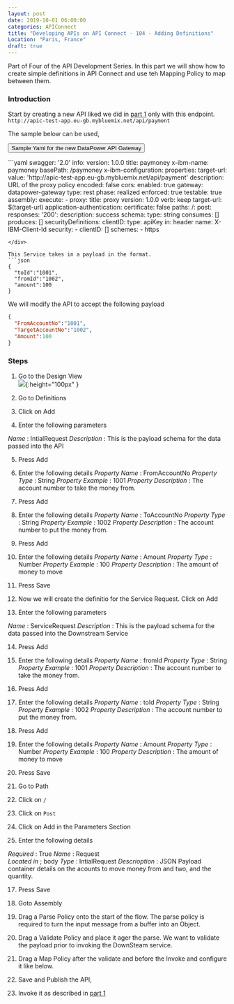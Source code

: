 ```yaml
---
layout: post
date: 2019-10-01 06:00:00
categories: APIConnect
title: "Developing APIs on API Connect - 104 - Adding Definitions"
Location: "Paris, France"
draft: true
---
```

Part of Four of the API Development Series. In this part we will show how to create simple definitions in API Connect and use teh Mapping Policy to map between them.
<!--more-->


### Introduction
Start by creating a new API liked we did in [part 1](/apiconnect/2019/09/23/APIDevelopment-101.html) only with this endpoint. `http://apic-test-app.eu-gb.mybluemix.net/api/payment`

The sample below can be used,

<button class="collapsible" id="fulloutput">Sample Yaml for the new DataPower API Gateway</button>

<div class="content" id="fulloutputdata" markdown="1">
```yaml
swagger: '2.0'
info:
  version: 1.0.0
  title: paymoney
  x-ibm-name: paymoney
basePath: /paymoney
x-ibm-configuration:
  properties:
    target-url:
      value: 'http://apic-test-app.eu-gb.mybluemix.net/api/payment'
      description: URL of the proxy policy
      encoded: false
  cors:
    enabled: true
  gateway: datapower-gateway
  type: rest
  phase: realized
  enforced: true
  testable: true
  assembly:
    execute:
      - proxy:
          title: proxy
          version: 1.0.0
          verb: keep
          target-url: $(target-url)
  application-authentication:
    certificate: false
paths:
  /:
    post:
      responses:
        '200':
          description: success
          schema:
            type: string
      consumes: []
      produces: []
securityDefinitions:
  clientID:
    type: apiKey
    in: header
    name: X-IBM-Client-Id
security:
  - clientID: []
schemes:
  - https

```
</div>

This Service takes in a payload in the format.
```json
{
  "toId":"1001",
  "fromId":"1002",
  "amount":100
}
```

We will modify the API to accept the following payload
```json
{
  "FromAccountNo":"1001",
  "TargetAccountNo":"1002",
  "Amount":100
}
```
### Steps
1. Go to the Design View
<br>![](/images/2019-09-24-APIDevelopment-102-1.png){:height="100px" }

2. Go to Definitions

3. Click on Add

4. Enter the following parameters


*Name* : IntialRequest
*Description* : This is the payload schema for the data passed into  the API

5. Press Add

6. Enter the following details
*Property Name* : FromAccountNo
*Property Type* : String
*Property Example* : 1001
*Property Description* : The account number to take the money from.


7. Press Add

8. Enter the following details
*Property Name* : ToAccountNo
*Property Type* : String
*Property Example* : 1002
*Property Description* : The account number to put the money from.


9. Press Add

10. Enter the following details
*Property Name* : Amount
*Property Type* : Number
*Property Example* : 100
*Property Description* : The amount of money to move


11. Press Save

12. Now we will create the definitio for the Service Request.
Click on Add

13. Enter the following parameters


*Name* : ServiceRequest
*Description* : This is the payload schema for the data passed into  the Downstream Service

14. Press Add

15. Enter the following details
*Property Name* : fromId
*Property Type* : String
*Property Example* : 1001
*Property Description* : The account number to take the money from.


16. Press Add

17. Enter the following details
*Property Name* : toId
*Property Type* : String
*Property Example* : 1002
*Property Description* : The account number to put the money from.


18. Press Add

19. Enter the following details
*Property Name* : Amount
*Property Type* : Number
*Property Example* : 100
*Property Description* : The amount of money to move

11. Press Save

12. Go to Path

13. Click on `/`

14. Click on `Post`

15. Click on Add in the Parameters Section

16. Enter the following details

*Required* : True
*Name* : Request  
*Located in* ; body
*Type* : IntialRequest
*Descrioption* : JSON Payload container details on the acounts to move money from and two, and the quantity.

17. Press Save

18. Goto Assembly

19. Drag a Parse Policy onto the start of the flow. The parse policy is required to turn the input message from a buffer into an Object.

20. Drag a Validate Policy and place it ager the parse. We want to validate the payload prior to invoking the DownSteam service.

21. Drag a Map Policy after the validate and before the Invoke and configure it like below.

22. Save and Publish the API,

23. Invoke it as described in [part 1](/apiconnect/2019/09/23/APIDevelopment-101.html)
